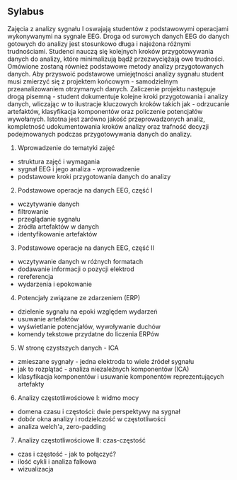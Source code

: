 Sylabus
-------

Zajęcia z analizy sygnału I oswajają studentów z podstawowymi operacjami wykonywanymi na sygnale EEG. Droga od surowych danych EEG do danych gotowych do analizy jest stosunkowo długa i najeżona różnymi trudnościami. Studenci nauczą się kolejnych kroków przygotowywania danych do analizy, które minimalizują bądź przezwyciężają owe trudności. Omówione zostaną również podstawowe metody analizy przygotowanych danych. Aby przyswoić podstawowe umiejętności analizy sygnału student musi zmierzyć się z projektem końcowym - samodzielnym przeanalizowaniem otrzymanych danych. Zaliczenie projektu następuje drogą pisemną - student dokumentuje kolejne kroki przygotowania i analizy danych, wliczając w to ilustracje kluczowych kroków takich jak - odrzucanie artefaktów, klasyfikacja komponentów oraz policzenie potencjałów wywołanych. Istotna jest zarówno jakość przeprowadzonych analiz, kompletność udokumentowania kroków analizy oraz trafność decyzji podejmowanych podczas przygotowywania danych do analizy.


1. Wprowadzenie do tematyki zajęć
  * struktura zajęć i wymagania
  * sygnał EEG i jego analiza - wprowadzenie
  * podstawowe kroki przygotowania danych do analizy

2. Podstawowe operacje na danych EEG, część I
  * wczytywanie danych
  * filtrowanie
  * przeglądanie sygnału
  * źródła artefaktów w danych
  * identyfikowanie artefaktów

3. Podstawowe operacje na danych EEG, część II
  * wczytywanie danych w różnych formatach
  * dodawanie informacji o pozycji elektrod
  * rereferencja
  * wydarzenia i epokowanie

4. Potencjały związane ze zdarzeniem (ERP)
  * dzielenie sygnału na epoki względem wydarzeń
  * usuwanie artefaktów
  * wyświetlanie potencjałów, wywoływanie duchów
  * komendy tekstowe przydatne do liczenia ERPów

5. W stronę czystszych danych - ICA
  * zmieszane sygnały - jedna elektroda to wiele źródeł sygnału
  * jak to rozplątać - analiza niezależnych komponentów (ICA)
  * klasyfikacja komponentów i usuwanie komponentów reprezentujących
artefakty

6. Analizy częstotliwościowe I: widmo mocy
  * domena czasu i częstości: dwie perspektywy na sygnał
  * dobór okna analizy i rodzielczość w częstotliwości
  * analiza welch'a, zero-padding

7. Analizy częstotliwościowe II: czas-częstość
  * czas i częstość - jak to połączyć?
  * ilość cykli i analiza falkowa
  * wizualizacja
